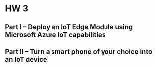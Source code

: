 # HW 3

## Part I – Deploy an IoT Edge Module using Microsoft Azure IoT capabilities

## Part II – Turn a smart phone of your choice into an IoT device
